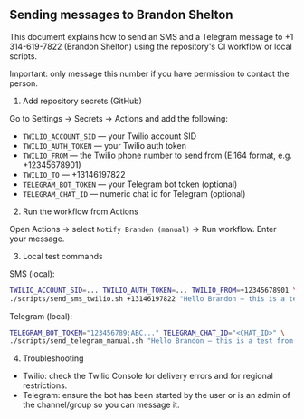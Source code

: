 ## Sending messages to Brandon Shelton

This document explains how to send an SMS and a Telegram message to +1 314-619-7822 (Brandon Shelton) using the repository's CI workflow or local scripts.

Important: only message this number if you have permission to contact the person.

1) Add repository secrets (GitHub)

Go to Settings → Secrets → Actions and add the following:

- `TWILIO_ACCOUNT_SID` — your Twilio account SID
- `TWILIO_AUTH_TOKEN` — your Twilio auth token
- `TWILIO_FROM` — the Twilio phone number to send from (E.164 format, e.g. +12345678901)
- `TWILIO_TO` — +13146197822
- `TELEGRAM_BOT_TOKEN` — your Telegram bot token (optional)
- `TELEGRAM_CHAT_ID` — numeric chat id for Telegram (optional)

2) Run the workflow from Actions

Open Actions → select `Notify Brandon (manual)` → Run workflow. Enter your message.

3) Local test commands

SMS (local):

```bash
TWILIO_ACCOUNT_SID=... TWILIO_AUTH_TOKEN=... TWILIO_FROM=+12345678901 \
./scripts/send_sms_twilio.sh +13146197822 "Hello Brandon — this is a test from the repo."
```

Telegram (local):

```bash
TELEGRAM_BOT_TOKEN="123456789:ABC..." TELEGRAM_CHAT_ID="<CHAT_ID>" \
./scripts/send_telegram_manual.sh "Hello Brandon — this is a test from the repo."
```

4) Troubleshooting

- Twilio: check the Twilio Console for delivery errors and for regional restrictions.
- Telegram: ensure the bot has been started by the user or is an admin of the channel/group so you can message it.
